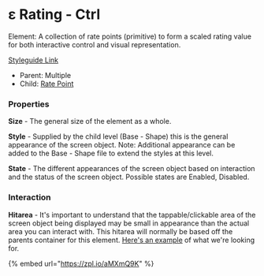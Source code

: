 # ε Rating - Ctrl

Element: A collection of rate points (primitive) to form a scaled rating value for both interactive control and visual representation.

[Styleguide Link](https://zpl.io/29GBKQy)

* Parent: Multiple
* Child: [Rate Point](ratepoint.md)

### Properties

**Size** - The general size of the element as a whole.

**Style** - Supplied by the child level (Base - Shape) this is the general appearance of the screen object. Note: Additional appearance can be added to the Base - Shape file to extend the styles at this level.

**State** - The different appearances of the screen object based on interaction and the status of the screen object. Possible states are Enabled, Disabled.

### Interaction

**Hitarea** - It's important to understand that the tappable/clickable area of the screen object being displayed may be small in appearance than the actual area you can interact with. This hitarea will normally be based off the parents container for this element. [Here's an example](https://codepen.io/ashdurham/pen/HBxLK) of what we're looking for.

{% embed url="https://zpl.io/aMXmQ9K" %}
